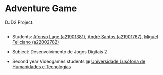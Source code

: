 # Adventure Game
DJD2 Project.

##

* Students: [Afonso Lage (a21901381)], [André Santos (a21901767)], [Miguel Feliciano (a22002782)]

* Subject: Desenvolvimento de Jogos Digitais 2

* Second year Videogames students @ [Universidade Lusófona de Humanidades e Tecnologias][ULHT]

[ULHT]:https://www.ulusofona.pt/
[Afonso Lage (a21901381)]:https://github.com/AfonsoLage-boop
[André Santos (a21901767)]:https://github.com/andrepucas
[Miguel Feliciano (a22002782)]:https://github.com/miguel-Feliciano
